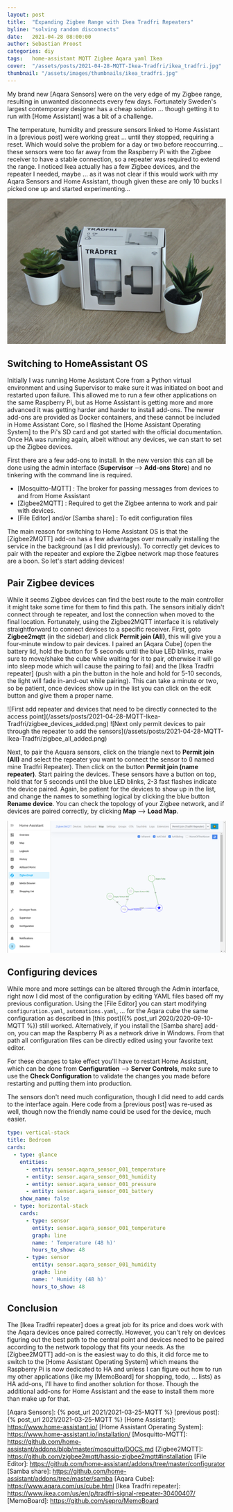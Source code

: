```yaml
---
layout: post
title:  "Expanding Zigbee Range with Ikea Tradfri Repeaters"
byline: "solving random disconnects"
date:   2021-04-28 08:00:00
author: Sebastian Proost
categories: diy
tags:	home-assistant MQTT Zigbee Aqara yaml Ikea
cover:  "/assets/posts/2021-04-28-MQTT-Ikea-Tradfri/ikea_tradfri.jpg"
thumbnail: "/assets/images/thumbnails/ikea_tradfri.jpg"
---
```


My brand new [Aqara Sensors] were on the very edge of my Zigbee range, resulting in unwanted disconnects every few
days. Fortunately Sweden's largest contemporary designer has a cheap solution ... though getting it to run with
[Home Assistant] was a bit of a challenge.

The temperature, humidity and pressure sensors linked to Home Assistant in a [previous post] were working great ...
until they stopped, requiring a reset. Which would solve the problem for a day or two before reoccurring... these
sensors were too far away from the Raspberry Pi with the Zigbee receiver to have a stable connection, so a repeater
was required to extend the range. I noticed Ikea actually has a few Zigbee devices, and the repeater I needed, maybe ...
as it was not clear if this would work with my Aqara Sensors and Home Assistant, though given these are only 10 bucks I
picked one up and started experimenting...

![Simple but nice packaging, let's see if it works with Aqara Sensors and Home Assistant](/assets/posts/2021-04-28-MQTT-Ikea-Tradfri/ikea_tradfri.jpg)

## Switching to HomeAssistant OS

Initially I was running Home Assistant Core from a Python virtual environment and using Supervisor to make sure it was
initiated on boot and restarted upon failure. This allowed me to run a few other applications on the same Raspberry Pi,
but as Home Assistant is getting more and more advanced it was getting harder and harder to install add-ons. The newer
add-ons are provided as Docker containers, and these cannot be included in Home Assistant Core, so I flashed the [Home
Assistant Operating System] to the Pi's SD card and got started with the official documentation. Once HA was running
again, albeit without any devices, we can start to set up the Zigbee devices.

First there are a few add-ons to install. In the new version this can all be done using the 
admin interface (**Supervisor** --> **Add-ons Store**) and no tinkering with the command line is required.

  * [Mosquitto-MQTT] : The broker for passing messages from devices to and from Home Assistant
  * [Zigbee2MQTT] : Required to get the Zigbee antenna to work and pair with devices.
  * [File Editor] and/or [Samba share] : To edit configuration files

The main reason for switching to Home Assistant OS is that the [Zigbee2MQTT] add-on has a few advantages over manually
installing the service in the background (as I did previously). To correctly get devices to pair with the repeater and
explore the Zigbee network map those features are a boon. So let's start adding devices!

## Pair Zigbee devices

While it seems Zigbee devices can find the best route to the main controller it might take some time for them to find 
this path. The sensors initially didn't connect through te repeater, and lost the connection when moved to the final
location. Fortunately, using the Zigbee2MQTT interface it is relatively straightforward to connect devices to a specific receiver.
First, goto **Zigbee2mqtt** (in the sidebar) and click  **Permit join (All)**, this will give you a four-minute window
to pair devices. I paired an [Aqara Cube] (open the battery lid, hold the button for 5 seconds until the blue LED blinks,
make sure to move/shake the cube while waiting for it to pair, otherwise it will go into sleep mode which will cause the
pairing to fail) and the [Ikea Tradfri repeater] (push with
a pin the button in the hole and hold for 5-10 seconds, the light will fade in-and-out while pairing). This can take
a minute or two, so be patient, once devices show up in the list you can click on the edit button and give them a 
proper name.

<div class="gallery-2-col" markdown="1">
![First add repeater and devices that need to be directly connected to the access point](/assets/posts/2021-04-28-MQTT-Ikea-Tradfri/zigbee_devices_added.png)
![Next only permit devices to pair through the repeater to add the sensors](/assets/posts/2021-04-28-MQTT-Ikea-Tradfri/zigbee_all_added.png)
</div>

Next, to pair the Aquara sensors, click on the triangle next to **Permit join (All)** and select the repeater you want
to connect the sensor to (I named mine Tradfri Repeater). Then click on the button **Permit join (name repeater)**. Start
pairing the devices. These sensors have a button on top, hold that for 5 seconds until the blue LED blinks, 2-3 fast
flashes indicate the device paired. Again, be patient for the devices to show up in the list, and change the names
to something logical by clicking the blue button **Rename device**. You can check the topology of your Zigbee network, and
if devices are paired correctly, by clicking **Map** --> **Load Map**. 

![All Zigbee devices are connected correctly](/assets/posts/2021-04-28-MQTT-Ikea-Tradfri/zigbee_map.png)

## Configuring devices

While more and more settings can be altered through the Admin interface, right now I did most of the configuration by
editing YAML files based off my previous configuration. Using the [File Editor] you can start modifying 
```configuration.yaml```, ```automations.yaml```, ... for the Aqara cube
the same configuration as described in [this post]({% post_url 2020/2020-09-10-MQTT %}) still worked. Alternatively, if you 
install the [Samba share] add-on, you can map the Raspberry Pi as a network drive in Windows. From
that path all configuration files can be directly edited using your favorite text editor.

For these changes to take effect you'll have to restart Home Assistant, which can be done from **Configuration** --> **Server Controls**,
make sure to use the **Check Configuration** to validate the changes you made before restarting and putting them into
production.

The sensors don't need much configuration, though I did need to add cards to the interface again. Here code from a 
[previous post] was re-used as well, though now the friendly name could be used for the device, much easier.


```yaml
type: vertical-stack
title: Bedroom
cards:
  - type: glance
    entities:
      - entity: sensor.aqara_sensor_001_temperature
      - entity: sensor.aqara_sensor_001_humidity
      - entity: sensor.aqara_sensor_001_pressure
      - entity: sensor.aqara_sensor_001_battery
    show_name: false
  - type: horizontal-stack
    cards:
      - type: sensor
        entity: sensor.aqara_sensor_001_temperature
        graph: line
        name: ' Temperature (48 h)'
        hours_to_show: 48
      - type: sensor
        entity: sensor.aqara_sensor_001_humidity
        graph: line
        name: ' Humidity (48 h)'
        hours_to_show: 48
```

## Conclusion

The [Ikea Tradfri repeater] does a great job for its price and does work with the Aqara devices once paired correctly. However,
you can't rely on devices figuring out the best path to the central point and devices need to be paired according to the 
network topology that fits your needs. As the [Zigbee2MQTT] add-on is the easiest way to do this, it did force me to 
switch to the [Home Assistant Operating System] which means the Raspberry Pi is now dedicated to HA and 
unless I can figure out how to run my other applications (like my [MemoBoard] for shopping, todo, ... lists) as HA 
add-ons, I'll have to find another solution for those. Though the additional add-ons for Home Assistant and the ease 
to install them more than make up for that.



[Aqara Sensors]: {% post_url 2021/2021-03-25-MQTT %}
[previous post]: {% post_url 2021/2021-03-25-MQTT %}
[Home Assistant]: https://www.home-assistant.io/
[Home Assistant Operating System]: https://www.home-assistant.io/installation/
[Mosquitto-MQTT]: https://github.com/home-assistant/addons/blob/master/mosquitto/DOCS.md
[Zigbee2MQTT]: https://github.com/zigbee2mqtt/hassio-zigbee2mqtt#installation
[File Editor]: https://github.com/home-assistant/addons/tree/master/configurator
[Samba share]: https://github.com/home-assistant/addons/tree/master/samba
[Aqara Cube]: https://www.aqara.com/us/cube.html
[Ikea Tradfri repeater]: https://www.ikea.com/us/en/p/tradfri-signal-repeater-30400407/
[MemoBoard]: https://github.com/sepro/MemoBoard
